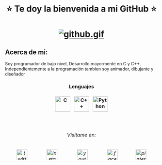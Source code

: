<h1 align="center">⭐️ Te doy la bienvenida a mi GitHub ⭐️<h1/>
<p align="center">
<a href="https://www.youtube.com/channel/UCHJiiKBhmjGY8jkZYBZ8pHA?view_as=subscriber"><img src="https://media.giphy.com/media/L2Yd6Z1cYAnPl5sPae/giphy.gif" alt="github.gif" border="0"></a>
<p/>  

## Acerca de mi:
Soy programador de bajo nivel, Desarrollo mayormente en C y C++.
Independientemente a la programaci&oacute;n tambien soy animador, dibujante y diseñador

<h3 align="center">Lenguajes<h3/> <div align="center">
<a href="https://github.com/NekoShooter?tab=repositories&q=c&type=&language="><img src="https://i.ibb.co/1Q10GFX/C.png" alt="C" width='50'></a>  
<a href="https://github.com/NekoShooter?tab=repositories&q=cpp&type=&language="><img src="https://i.ibb.co/hd3yP7D/C.png" alt="C++" width='50'></a>  
<a href="https://github.com/NekoShooter?tab=repositories&q=&type=&language="><img src="https://i.ibb.co/Zd4fwqL/Python.png" alt="Python" width='50'></a>
<div/>
<br /><br />
<h6 align="center">Visitame en:<h6/><div align="center">
<a href="https://twitter.com/Marco_Animacion"><img src="https://i.ibb.co/sQT8BQ9/twitter.png" alt="twitter" width='35'></a>             
<a href="https://www.instagram.com/marcoantonio_m_a/"><img src="https://i.ibb.co/pdvSkpf/insta.png" alt="instagram" width='35'></a>             
<a href="https://www.youtube.com/channel/UCHJiiKBhmjGY8jkZYBZ8pHA?view_as=subscriber"><img src="https://i.ibb.co/VTSwQkK/youtu.png" alt="youtube" width='35'></a>             
<a href="https://www.facebook.com/NekoShooter"><img src="https://i.ibb.co/TcHr6Dg/face.png" alt="facebook" width='35'></a>            
<a href="https://www.pinterest.com/Neko_Shooter"><img src="https://i.ibb.co/m0WNNhm/pinteres.pngg" alt="pinterest" width='35'></a>
<div/>
<!--
**NekoShooter/NekoShooter** is a ✨ _special_ ✨ repository because its `README.md` (this file) appears on your GitHub profile.

Here are some ideas to get you started:

- 🔭 I’m currently working on ...
- 🌱 I’m currently learning ...
- 👯 I’m looking to collaborate on ...
- 🤔 I’m looking for help with ...
- 💬 Ask me about ...
- 📫 How to reach me: ...
- 😄 Pronouns: ...
- ⚡ Fun fact: ...
-->
